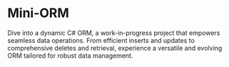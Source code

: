 # Mini-ORM
Dive into a dynamic C# ORM, a work-in-progress project that empowers seamless data operations. From efficient inserts and updates to comprehensive deletes and retrieval, experience a versatile and evolving ORM tailored for robust data management.
